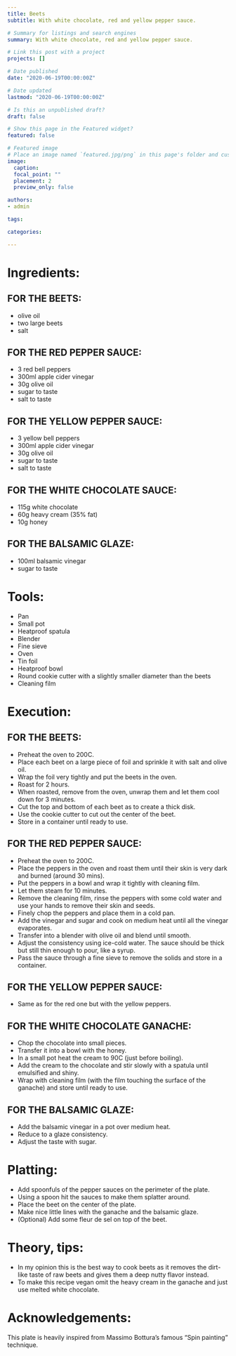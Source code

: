 ```yaml
---
title: Beets
subtitle: With white chocolate, red and yellow pepper sauce.

# Summary for listings and search engines
summary: With white chocolate, red and yellow pepper sauce.

# Link this post with a project
projects: []

# Date published
date: "2020-06-19T00:00:00Z"

# Date updated
lastmod: "2020-06-19T00:00:00Z"

# Is this an unpublished draft?
draft: false

# Show this page in the Featured widget?
featured: false

# Featured image
# Place an image named `featured.jpg/png` in this page's folder and customize its options here.
image:
  caption: 
  focal_point: ""
  placement: 2
  preview_only: false

authors:
- admin

tags:

categories:

---
```


# Ingredients:

## FOR THE BEETS:

- olive oil
- two large beets
- salt

## FOR THE RED PEPPER SAUCE:

- 3 red bell peppers
- 300ml apple cider vinegar
- 30g olive oil
- sugar to taste
- salt to taste

## FOR THE YELLOW PEPPER SAUCE:

- 3 yellow bell peppers
- 300ml apple cider vinegar
- 30g olive oil
- sugar to taste
- salt to taste

## FOR THE WHITE CHOCOLATE SAUCE:

- 115g white chocolate
- 60g heavy cream (35% fat)
- 10g honey

## FOR THE BALSAMIC GLAZE:

- 100ml balsamic vinegar
- sugar to taste

# Tools:

- Pan
- Small pot
- Heatproof spatula
- Blender
- Fine sieve
- Oven
- Tin foil
- Heatproof bowl
- Round cookie cutter with a slightly smaller diameter than the beets
- Cleaning film

# Execution:

## FOR THE BEETS:

- Preheat the oven to 200C.
- Place each beet on a large piece of foil and sprinkle it with salt and olive oil.
- Wrap the foil very tightly and put the beets in the oven.
- Roast for 2 hours.
- When roasted, remove from the oven, unwrap them and let them cool down for 3 minutes.
- Cut the top and bottom of each beet as to create a thick disk.
- Use the cookie cutter to cut out the center of the beet.
- Store in a container until ready to use.

## FOR THE RED PEPPER SAUCE:

- Preheat the oven to 200C.
- Place the peppers in the oven and roast them until their skin is very dark and burned (around 30 mins).
- Put the peppers in a bowl and wrap it tightly with cleaning film.
- Let them steam for 10 minutes.
- Remove the cleaning film, rinse the peppers with some cold water and use your hands to remove their skin and seeds.
- Finely chop the peppers and place them in a cold pan.
- Add the vinegar and sugar and cook on medium heat until all the vinegar evaporates.
- Transfer into a blender with olive oil and blend until smooth.
- Adjust the consistency using ice-cold water. The sauce should be thick but still thin enough to pour, like a syrup.
- Pass the sauce through a fine sieve to remove the solids and store in a container.

## FOR THE YELLOW PEPPER SAUCE:

- Same as for the red one but with the yellow peppers.

## FOR THE WHITE CHOCOLATE GANACHE:

- Chop the chocolate into small pieces.
- Transfer it into a bowl with the honey.
- In a small pot heat the cream to 90C (just before boiling).
- Add the cream to the chocolate and stir slowly with a spatula until emulsified and shiny.
- Wrap with cleaning film (with the film touching the surface of the ganache) and store until ready to use.

## FOR THE BALSAMIC GLAZE:

- Add the balsamic vinegar in a pot over medium heat.
- Reduce to a glaze consistency.
- Adjust the taste with sugar.

# Platting:

- Add spoonfuls of the pepper sauces on the perimeter of the plate.
- Using a spoon hit the sauces to make them splatter around.
- Place the beet on the center of the plate.
- Make nice little lines with the ganache and the balsamic glaze.
- (Optional) Add some fleur de sel on top of the beet.

# Theory, tips:

- In my opinion this is the best way to cook beets as it removes the dirt-like taste of raw beets and gives them a deep nutty flavor instead.
- To make this recipe vegan omit the heavy cream in the ganache and just use melted white chocolate.

# Acknowledgements:

This plate is heavily inspired from Massimo Bottura’s famous “Spin painting” technique.